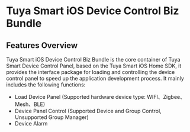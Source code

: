 # Tuya Smart iOS Device Control Biz Bundle

## Features Overview

Tuya Smart iOS Device Control Biz Bundle is the core container of Tuya Smart Device Control Panel, based on the Tuya Smart iOS Home SDK, it provides the interface package for loading and controlling the device control panel to speed up the application development process. It mainly includes the following functions:

- Load Device Panel (Supported hardware device type: WIFI、Zigbee、Mesh、BLE)
- Device Panel Control (Supported Device and Group Control, Unsupported Group Manager)
- Device Alarm

